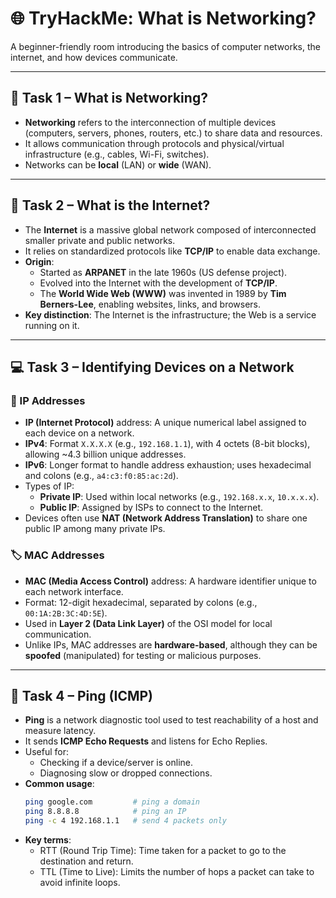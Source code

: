 # 🌐 TryHackMe: What is Networking?

A beginner-friendly room introducing the basics of computer networks, the internet, and how devices communicate.

---

## 🧩 Task 1 – What is Networking?

- **Networking** refers to the interconnection of multiple devices (computers, servers, phones, routers, etc.) to share data and resources.
- It allows communication through protocols and physical/virtual infrastructure (e.g., cables, Wi-Fi, switches).
- Networks can be **local** (LAN) or **wide** (WAN).

---

## 🧠 Task 2 – What is the Internet?

- The **Internet** is a massive global network composed of interconnected smaller private and public networks.
- It relies on standardized protocols like **TCP/IP** to enable data exchange.
- **Origin**:
  - Started as **ARPANET** in the late 1960s (US defense project).
  - Evolved into the Internet with the development of **TCP/IP**.
  - The **World Wide Web (WWW)** was invented in 1989 by **Tim Berners-Lee**, enabling websites, links, and browsers.
- **Key distinction**: The Internet is the infrastructure; the Web is a service running on it.

---

## 💻 Task 3 – Identifying Devices on a Network

### 📌 IP Addresses

- **IP (Internet Protocol)** address: A unique numerical label assigned to each device on a network.
- **IPv4**: Format `X.X.X.X` (e.g., `192.168.1.1`), with 4 octets (8-bit blocks), allowing ~4.3 billion unique addresses.
- **IPv6**: Longer format to handle address exhaustion; uses hexadecimal and colons (e.g., `a4:c3:f0:85:ac:2d`).
- Types of IP:
  - **Private IP**: Used within local networks (e.g., `192.168.x.x`, `10.x.x.x`).
  - **Public IP**: Assigned by ISPs to connect to the Internet.
- Devices often use **NAT (Network Address Translation)** to share one public IP among many private IPs.

### 🏷️ MAC Addresses

- **MAC (Media Access Control)** address: A hardware identifier unique to each network interface.
- Format: 12-digit hexadecimal, separated by colons (e.g., `00:1A:2B:3C:4D:5E`).
- Used in **Layer 2 (Data Link Layer)** of the OSI model for local communication.
- Unlike IPs, MAC addresses are **hardware-based**, although they can be **spoofed** (manipulated) for testing or malicious purposes.

---

## 📶 Task 4 – Ping (ICMP)

- **Ping** is a network diagnostic tool used to test reachability of a host and measure latency.
- It sends **ICMP Echo Requests** and listens for Echo Replies.
- Useful for:
  - Checking if a device/server is online.
  - Diagnosing slow or dropped connections.
- **Common usage**:
  ```bash
  ping google.com         # ping a domain
  ping 8.8.8.8            # ping an IP
  ping -c 4 192.168.1.1   # send 4 packets only
- **Key terms**:
  - RTT (Round Trip Time): Time taken for a packet to go to the destination and return.
  - TTL (Time to Live): Limits the number of hops a packet can take to avoid infinite loops.
